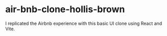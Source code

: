 # air-bnb-clone-hollis-brown
I replicated the Airbnb experience with this basic UI clone using React and Vite. 
